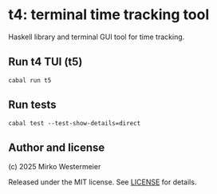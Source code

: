 # t4: terminal time tracking tool

Haskell library and terminal GUI tool for time tracking.

## Run t4 TUI (t5)

    cabal run t5

## Run tests

    cabal test --test-show-details=direct

## Author and license

(c) 2025 Mirko Westermeier

Released under the MIT license. See [LICENSE](LICENSE) for details.
